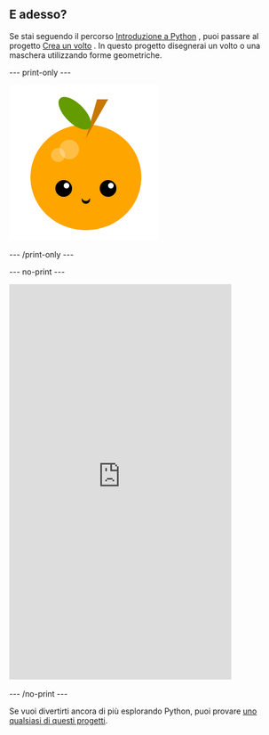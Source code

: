 ## E adesso?

Se stai seguendo il percorso [Introduzione a Python](https://projects.raspberrypi.org/en/raspberrypi/python-intro) , puoi passare al progetto [Crea un volto](https://projects.raspberrypi.org/en/projects/make-a-face) . In questo progetto disegnerai un volto o una maschera utilizzando forme geometriche.

--- print-only ---

![Progetto Realizza un viso](images/make-a-face-project.png)

--- /print-only ---

--- no-print ---

<iframe src="https://editor.raspberrypi.org/en/embed/viewer/fruit-face-example" width="400" height="710" frameborder="0" marginwidth="0" marginheight="0" allowfullscreen>
</iframe>

--- /no-print ---

Se vuoi divertirti ancora di più esplorando Python, puoi provare [uno qualsiasi di questi progetti](https://projects.raspberrypi.org/en/projects?software%5B%5D=python).
